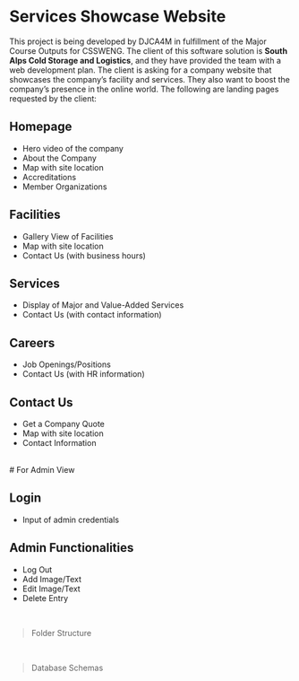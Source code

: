 
# Services Showcase Website 

This project is being developed by DJCA4M in fulfillment of the Major Course Outputs for CSSWENG. 
The client of this software solution is **South Alps Cold Storage and Logistics**, and they have provided
the team with a web development plan. The client is asking for a company website that showcases the company’s 
facility and services. They also want to boost the company’s presence in the online world. 
The following are landing pages requested by the client: <br>

## Homepage
+ Hero video of the company
+ About the Company
+ Map with site location
+ Accreditations
+ Member Organizations

## Facilities
+ Gallery View of Facilities
+ Map with site location
+ Contact Us (with business hours)

## Services
+ Display of Major and Value-Added Services
+ Contact Us (with contact information)

## Careers
+ Job Openings/Positions
+ Contact Us (with HR information)

## Contact Us
+ Get a Company Quote
+ Map with site location
+ Contact Information

<br>
# For Admin View

## Login
+ Input of admin credentials

## Admin Functionalities
+ Log Out
+ Add Image/Text
+ Edit Image/Text
+ Delete Entry

<br>

> Folder Structure

<br>

> Database Schemas
